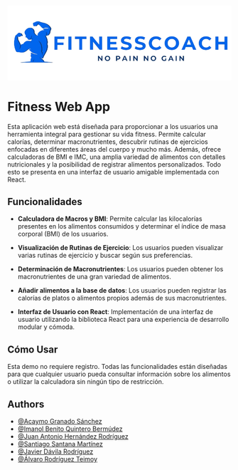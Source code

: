 
![Logo](./src/images/icons/icon-3-git.png)


## 
# Fitness Web App
Esta aplicación web está diseñada para proporcionar a los usuarios una herramienta integral para gestionar su vida fitness. Permite calcular calorías, determinar macronutrientes, descubrir rutinas de ejercicios enfocadas en diferentes áreas del cuerpo y mucho más. Además, ofrece calculadoras de BMI e IMC, una amplia variedad de alimentos con detalles nutricionales y la posibilidad de registrar alimentos personalizados. Todo esto se presenta en una interfaz de usuario amigable implementada con React.

## Funcionalidades

- **Calculadora de Macros y BMI**: Permite calcular las kilocalorías presentes en los alimentos consumidos y determinar el índice de masa corporal (BMI) de los usuarios.

- **Visualización de Rutinas de Ejercicio**: Los usuarios pueden visualizar varias rutinas de ejercicio y buscar según sus preferencias.

- **Determinación de Macronutrientes**: Los usuarios pueden obtener los macronutrientes de una gran variedad de alimentos.

- **Añadir alimentos a la base de datos**: Los usuarios pueden registrar las calorías de platos o alimentos propios además de sus macronutrientes.

- **Interfaz de Usuario con React**: Implementación de una interfaz de usuario utilizando la biblioteca React para una experiencia de desarrollo modular y cómoda.

## Cómo Usar

Esta demo no requiere registro. Todas las funcionalidades están diseñadas para que cualquier usuario pueda consultar información sobre los alimentos o utilizar la calculadora sin ningún tipo de restricción.

## Authors

- [@Acaymo Granado Sánchez](https://github.com/acaOficial)
- [@Imanol Benito Quintero Bermúdez](https://github.com/imanolqb)
- [@Juan Antonio Hernández Rodríguez](https://github.com/ULPGCJuan)
- [@Santiago Santana Martínez](https://github.com/Tiago1615)
- [@Javier Dávila Rodríguez](https://github.com/javi9davi)
- [@Álvaro Rodríguez Teimoy](https://github.com/AlvaroRodguez)


